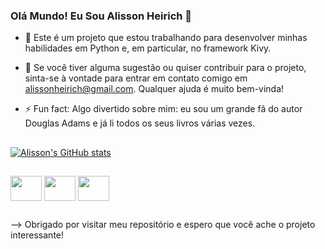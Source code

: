 ### Olá Mundo! Eu Sou Alisson Heirich 👋


- 🔭 Este é um projeto que estou trabalhando para desenvolver minhas habilidades em Python e, em particular, no framework Kivy.

- 🤔 Se você tiver alguma sugestão ou quiser contribuir para o projeto, sinta-se à vontade para entrar em contato comigo em alissonheirich@gmail.com. Qualquer ajuda é muito bem-vinda!

- ⚡ Fun fact: Algo divertido sobre mim: eu sou um grande fã do autor Douglas Adams e já li todos os seus livros várias vezes.
##
[![Alisson's GitHub stats](https://github-readme-stats.vercel.app/api?username=AlissonHeirich&count_private=true&show_icons=true&theme=tokyonight)](https://github.com/AlissonHeirich/github-readme-stats)
##
<img align="center" height="40" width="50" src="https://cdn.jsdelivr.net/gh/devicons/devicon/icons/python/python-original-wordmark.svg" />

<img align="center" height="40" width="50" src="https://cdn.jsdelivr.net/gh/devicons/devicon@latest/icons/php/php-original.svg" />

<img align="center" height="40" width="50" src="https://cdn.jsdelivr.net/gh/devicons/devicon@latest/icons/laravel/laravel-original-wordmark.svg" />
          

##         
          
--> Obrigado por visitar meu repositório e espero que você ache o projeto interessante!
